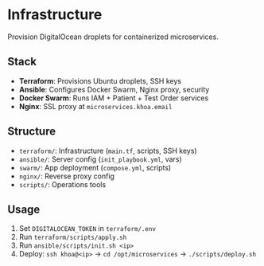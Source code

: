 # Infrastructure

Provision DigitalOcean droplets for containerized microservices.

## Stack

- **Terraform**: Provisions Ubuntu droplets, SSH keys
- **Ansible**: Configures Docker Swarm, Nginx proxy, security
- **Docker Swarm**: Runs IAM + Patient + Test Order services 
- **Nginx**: SSL proxy at `microservices.khoa.email`

## Structure

- `terraform/`: Infrastructure (`main.tf`, scripts, SSH keys)
- `ansible/`: Server config (`init_playbook.yml`, vars)
- `swarm/`: App deployment (`compose.yml`, scripts)
- `nginx/`: Reverse proxy config
- `scripts/`: Operations tools

## Usage

1. Set `DIGITALOCEAN_TOKEN` in `terraform/.env`
2. Run `terraform/scripts/apply.sh`
3. Run `ansible/scripts/init.sh <ip>`
4. Deploy: `ssh khoa@<ip>` → `cd /opt/microservices` → `./scripts/deploy.sh`
